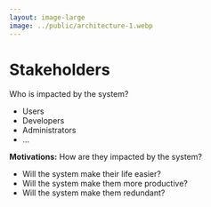 ```yaml
---
layout: image-large
image: ../public/architecture-1.webp
---
```


# Stakeholders

Who is impacted by the system?

- Users
- Developers
- Administrators
- ...

**Motivations:** How are they impacted by the system?

- Will the system make their life easier?
- Will the system make them more productive?
- Will the system make them redundant?
